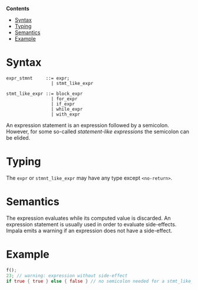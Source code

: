 <!-- START doctoc generated TOC please keep comment here to allow auto update -->
<!-- DON'T EDIT THIS SECTION, INSTEAD RE-RUN doctoc TO UPDATE -->
**Contents**

- [Syntax](#syntax)
- [Typing](#typing)
- [Semantics](#semantics)
- [Example](#example)

<!-- END doctoc generated TOC please keep comment here to allow auto update -->

# Syntax

```
expr_stmnt     ::= expr;
                 | stmt_like_expr

stmt_like_expr ::= block_expr
                 | for_expr
                 | if_expr
                 | while_expr
                 | with_expr
```

An expression statement is an expression followed by a semicolon.
However, for some so-called *statement-like expressions* the semicolon can be elided.

# Typing

The ```expr``` or ```stmnt_like_expr``` may have any type except ```<no-return>```.

# Semantics

The expression evaluates while its computed value is discarded.
An expression statement is usually used in order to evaluate side-effects.
Impala emits a warning if an expression does not have a side-effect.

# Example

```rust
f();
23; // warning: expression without side-effect
if true { true } else { false } // no semicolon needed for a stmt_like_expr
```
